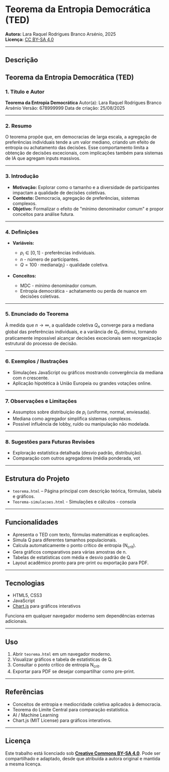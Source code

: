 # Teorema da Entropia Democrática (TED)

**Autora:** Lara Raquel Rodrigues Branco Arsénio, 2025  
**Licença:** [CC BY-SA 4.0](https://creativecommons.org/licenses/by-sa/4.0/)

---

## Descrição

## Teorema da Entropia Democrática (TED)

### 1. Título e Autor

**Teorema da Entropia Democrática**
Autor(a): Lara Raquel Rodrigues Branco Arsénio
Versão: 678999999
Data de criação: 25/08/2025

---

### 2. Resumo

O teorema propõe que, em democracias de larga escala, a agregação de preferências individuais tende a um valor mediano, criando um efeito de entropia ou achatamento das decisões. Esse comportamento limita a obtenção de decisões excecionais, com implicações também para sistemas de IA que agregam inputs massivos.

---

### 3. Introdução

* **Motivação:** Explorar como o tamanho e a diversidade de participantes impactam a qualidade de decisões coletivas.
* **Contexto:** Democracia, agregação de preferências, sistemas complexos.
* **Objetivo:** Formalizar o efeito de "mínimo denominador comum" e propor conceitos para análise futura.

---

### 4. Definições

* **Variáveis:**

  * $p_i \in [0,1]$ - preferências individuais.
  * $n$ - número de participantes.
  * $Q = 100 \cdot \text{mediana}(p_i)$ - qualidade coletiva.
* **Conceitos:**

  * MDC - mínimo denominador comum.
  * Entropia democrática - achatamento ou perda de nuance em decisões coletivas.

---

### 5. Enunciado do Teorema

À medida que $n \to \infty$, a qualidade coletiva $Q_n$ converge para a mediana global das preferências individuais, e a variância de $Q_n$ diminui, tornando praticamente impossível alcançar decisões excecionais sem reorganização estrutural do processo de decisão.

---

### 6. Exemplos / Ilustrações

* Simulações JavaScript ou gráficos mostrando convergência da mediana com $n$ crescente.
* Aplicação hipotética à União Europeia ou grandes votações online.

---

### 7. Observações e Limitações

* Assumptos sobre distribuição de $p_i$ (uniforme, normal, enviesada).
* Mediana como agregador simplifica sistemas complexos.
* Possível influência de lobby, ruído ou manipulação não modelada.

---

### 8. Sugestões para Futuras Revisões

* Exploração estatística detalhada (desvio padrão, distribuição).
* Comparação com outros agregadores (média ponderada, vot

---

## Estrutura do Projeto

- `teorema.html` – Página principal com descrição teórica, fórmulas, tabela e gráficos.
- `Teorema-simulacoes.html` - Simulações e cálculos - consola

---

## Funcionalidades

- Apresenta o TED com texto, fórmulas matemáticas e explicações.  
- Simula Q para diferentes tamanhos populacionais.  
- Calcula automaticamente o ponto crítico de entropia (N<sub>crit</sub>).  
- Gera gráficos comparativos para várias amostras de n.  
- Tabelas de estatísticas com média e desvio padrão de Q.  
- Layout acadêmico pronto para pre-print ou exportação para PDF.

---

## Tecnologias

- HTML5, CSS3  
- JavaScript  
- [Chart.js](https://www.chartjs.org/) para gráficos interativos  

Funciona em qualquer navegador moderno sem dependências externas adicionais.

---

## Uso

1. Abrir `teorema.html` em um navegador moderno.  
2. Visualizar gráficos e tabela de estatísticas de Q.  
3. Consultar o ponto crítico de entropia N<sub>crit</sub>.  
4. Exportar para PDF se desejar compartilhar como pre-print.

---

## Referências

- Conceitos de entropia e mediocridade coletiva aplicados à democracia.  
- Teorema do Limite Central para comparação estatística.
- AI / Machine Learning 
- Chart.js (MIT License) para gráficos interativos.

---

## Licença

Este trabalho está licenciado sob **[Creative Commons BY-SA 4.0](https://creativecommons.org/licenses/by-sa/4.0/)**. Pode ser compartilhado e adaptado, desde que atribuída a autora original e mantida a mesma licença.
